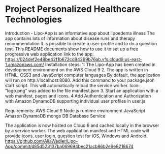 # Project Personalized Healthcare Technologies
Introduction - Lipo-App is an informative app about lipoedema illness 
The app contains lots of information about disease runs and therapy recommendation 
It is possible to create a user-profile and to do a question test.
This README documents show how to use it to set up a free progressive web application 
link to the app:
https://024def2e48be42f1b672cd84269b76ab.vfs.cloud9.us-east-1.amazonaws.com/
Installation steps:
1: The Lipo-App has been created in development environment on the AWS Cloud 9
2. The app is written in HTML, CSS3 and JavaScript computer languages
By default, the application will run on http://localhost:8080. Add this command to your package.json start script. 
This will automatically reload the service worker. Icon: "logo.png" was added to the file manifest.json
3. Start an application with a web manifest, pages and icons.
4.Add Authentication and Authorization with Amazon DynamoDB supporting individual user profiles in user.js

Requirements:
AWS Cloud 9
Node.js runtime environment JavaScript
Amazon DynamoDB mongo DB Database Service

The application is now hosted on Cloud 9 and cached locally in the browser by a service worker. 
The web application manifest and HTML code will provide icons, user login, question test  for iOS, Windows and Android. 
https://github.com/AllaWedler/Lipo-App/commit/d85d523137ba069694bec21acb86b2e9e8218674



